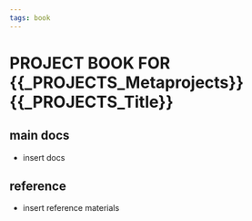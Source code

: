 ```yaml
---
tags: book
---
```


PROJECT BOOK FOR {{_PROJECTS_Metaprojects}} {{_PROJECTS_Title}}
===

main docs
---

- insert docs

reference
---

- insert reference materials

